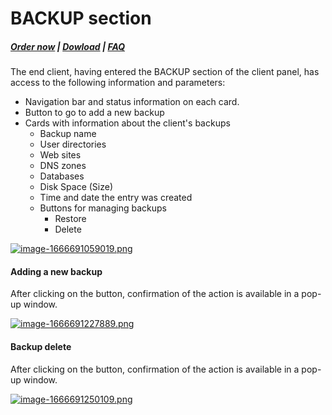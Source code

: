 # BACKUP section

#####  [Order now](https://panel.puqcloud.com/index.php?rp=/store/whmcs-module-hestiacp) | [Dowload](https://download.puqcloud.com/WHMCS/servers/PUQ_WHMCS-HestiaCP/) | [FAQ](https://faq.puqcloud.com/)

The end client, having entered the BACKUP section of the client panel, has access to the following information and parameters:

- Navigation bar and status information on each card.
- Button to go to add a new backup
- Cards with information about the client's backups 
    - Backup name
    - User directories
    - Web sites
    - DNS zones
    - Databases
    - Disk Space (Size)
    - Time and date the entry was created
    - Buttons for managing backups 
        - Restore
        - Delete

[![image-1666691059019.png](https://doc.puq.info/uploads/images/gallery/2022-10/scaled-1680-/image-1666691059019.png)](https://doc.puq.info/uploads/images/gallery/2022-10/image-1666691059019.png)

#### Adding a new backup

After clicking on the button, confirmation of the action is available in a pop-up window.

[![image-1666691227889.png](https://doc.puq.info/uploads/images/gallery/2022-10/scaled-1680-/image-1666691227889.png)](https://doc.puq.info/uploads/images/gallery/2022-10/image-1666691227889.png)

#### Backup delete

After clicking on the button, confirmation of the action is available in a pop-up window.

[![image-1666691250109.png](https://doc.puq.info/uploads/images/gallery/2022-10/scaled-1680-/image-1666691250109.png)](https://doc.puq.info/uploads/images/gallery/2022-10/image-1666691250109.png)